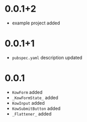 # 0.0.1+2

- example project added

# 0.0.1+1

- `pubspec.yaml` description updated

# 0.0.1

- `KowForm` added
- `_KowFormState_` added
- `KowInput` added
- `KowSubmitButton` added
- `_Flattener_` added
